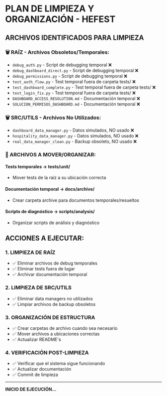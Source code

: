 # PLAN DE LIMPIEZA Y ORGANIZACIÓN - HEFEST

## ARCHIVOS IDENTIFICADOS PARA LIMPIEZA

### 🗑️ RAÍZ - Archivos Obsoletos/Temporales:
- `debug_auth.py` - Script de debugging temporal ❌
- `debug_dashboard_direct.py` - Script de debugging temporal ❌
- `debug_permissions.py` - Script de debugging temporal ❌
- `test_auth_flow.py` - Test temporal fuera de carpeta tests/ ❌
- `test_dashboard_complete.py` - Test temporal fuera de carpeta tests/ ❌
- `test_login_fix.py` - Test temporal fuera de carpeta tests/ ❌
- `DASHBOARD_ACCESS_RESOLUTION.md` - Documentación temporal ❌
- `SOLUCION_PERMISOS_DASHBOARD.md` - Documentación temporal ❌

### 🗑️ SRC/UTILS - Archivos No Utilizados:
- `dashboard_data_manager.py` - Datos simulados, NO usado ❌
- `hospitality_data_manager.py` - Datos simulados, NO usado ❌  
- `real_data_manager_clean.py` - Backup obsoleto, NO usado ❌

### 📁 ARCHIVOS A MOVER/ORGANIZAR:

#### Tests temporales → tests/unit/
- Mover tests de la raíz a su ubicación correcta

#### Documentación temporal → docs/archive/
- Crear carpeta archive para documentos temporales/resueltos

#### Scripts de diagnóstico → scripts/analysis/
- Organizar scripts de análisis y diagnóstico

## ACCIONES A EJECUTAR:

### 1. LIMPIEZA DE RAÍZ
- ✅ Eliminar archivos de debug temporales
- ✅ Eliminar tests fuera de lugar
- ✅ Archivar documentación temporal

### 2. LIMPIEZA DE SRC/UTILS  
- ✅ Eliminar data managers no utilizados
- ✅ Limpiar archivos de backup obsoletos

### 3. ORGANIZACIÓN DE ESTRUCTURA
- ✅ Crear carpetas de archivo cuando sea necesario
- ✅ Mover archivos a ubicaciones correctas
- ✅ Actualizar README's

### 4. VERIFICACIÓN POST-LIMPIEZA
- ✅ Verificar que el sistema sigue funcionando
- ✅ Actualizar documentación
- ✅ Commit de limpieza

---

**INICIO DE EJECUCIÓN...**
